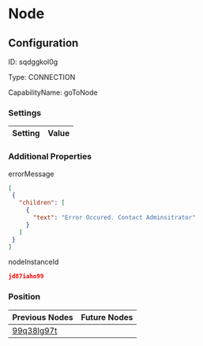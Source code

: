 # Node
## Configuration
ID:  sqdggkol0g

Type: CONNECTION 

CapabilityName: goToNode

### Settings
| Setting | Value  |
| :------------------------ | ---------------------------------------- |
 




### Additional Properties
errorMessage
 ```json 
[
  {
    "children": [
      {
        "text": "Error Occured. Contact Adminsitrator"
      }
    ]
  }
]
```


nodeInstanceId
 ```json 
jd87iaho99
```




### Position
| Previous Nodes | Future Nodes |
| :------------- | ------------ |
| [99q38lg97t](./99q38lg97t.md) |  |